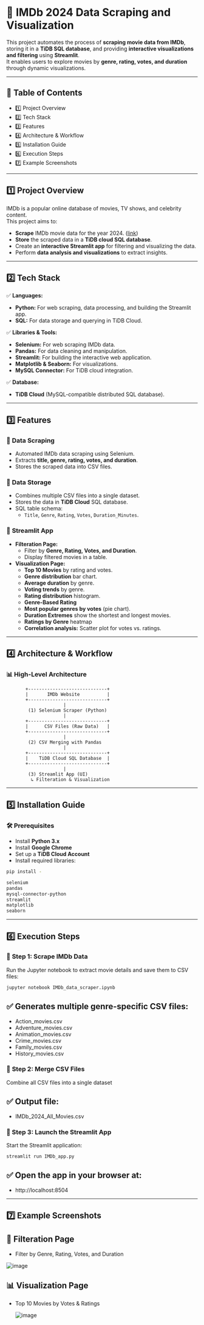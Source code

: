 # 🎥 IMDb 2024 Data Scraping and Visualization  

This project automates the process of **scraping movie data from IMDb**, storing it in a **TiDB SQL database**, and providing **interactive visualizations and filtering** using **Streamlit**.  
It enables users to explore movies by **genre, rating, votes, and duration** through dynamic visualizations.  

---

## 📌 Table of Contents  
- 1️⃣ Project Overview  
- 2️⃣ Tech Stack  
- 3️⃣ Features
- 4️⃣ Architecture & Workflow
- 5️⃣ Installation Guide
- 6️⃣ Execution Steps
- 7️⃣ Example Screenshots

---

## 1️⃣ **Project Overview**

IMDb is a popular online database of movies, TV shows, and celebrity content.  
This project aims to:  
- **Scrape** IMDb movie data for the year 2024.   ([link](https://www.imdb.com/search/title/?title_type=feature&release_date=2024-01-01,2024-12-31))
- **Store** the scraped data in a **TiDB cloud SQL database**.  
- Create an **interactive Streamlit app** for filtering and visualizing the data.  
- Perform **data analysis and visualizations** to extract insights.  

---

## 2️⃣ **Tech Stack**

✅ **Languages:**  
- **Python:** For web scraping, data processing, and building the Streamlit app.  
- **SQL:** For data storage and querying in TiDB Cloud.  

✅ **Libraries & Tools:**  
- **Selenium:** For web scraping IMDb data.  
- **Pandas:** For data cleaning and manipulation.  
- **Streamlit:** For building the interactive web application.  
- **Matplotlib & Seaborn:** For visualizations.  
- **MySQL Connector:** For TiDB cloud integration.  

✅ **Database:**  
- **TiDB Cloud** (MySQL-compatible distributed SQL database).  

---

## 3️⃣ **Features**

### 🔹 **Data Scraping**
- Automated IMDb data scraping using Selenium.  
- Extracts **title, genre, rating, votes, and duration**.  
- Stores the scraped data into CSV files.  

### 🔹 **Data Storage**
- Combines multiple CSV files into a single dataset.  
- Stores the data in **TiDB Cloud** SQL database.  
- SQL table schema:
    - `Title`, `Genre`, `Rating`, `Votes`, `Duration_Minutes`.  

### 🔹 **Streamlit App**
- **Filteration Page:**  
    - Filter by **Genre, Rating, Votes, and Duration**.  
    - Display filtered movies in a table.  
- **Visualization Page:**  
    - **Top 10 Movies** by rating and votes.  
    - **Genre distribution** bar chart.  
    - **Average duration** by genre.  
    - **Voting trends** by genre.  
    - **Rating distribution** histogram.
    - **Genre-Based Rating** 
    - **Most popular genres by votes** (pie chart).
    - **Duration Extremes**  show the shortest and longest movies.
    - **Ratings by Genre** heatmap
    - **Correlation analysis:** Scatter plot for votes vs. ratings.  

---

## 4️⃣ **Architecture & Workflow**

### 📊 **High-Level Architecture**

```plaintext
       +-----------------------------+
       |       IMDb Website          |
       +-----------------------------+
                     |
        (1) Selenium Scraper (Python)
                     |
       +-----------------------------+
       |      CSV Files (Raw Data)   |
       +-----------------------------+
                     |
        (2) CSV Merging with Pandas
                     |
       +-----------------------------+
       |    TiDB Cloud SQL Database  |
       +-----------------------------+
                     |
        (3) Streamlit App (UI)      
         ↳ Filteration & Visualization
```
---

## 5️⃣ **Installation Guide**

### 🛠️ **Prerequisites**
- Install **Python 3.x**  
- Install **Google Chrome**  
- Set up a **TiDB Cloud Account**  
- Install required libraries:  

```bash
pip install -

selenium  
pandas  
mysql-connector-python  
streamlit  
matplotlib  
seaborn  
```
---

## 6️⃣ **Execution Steps**

### 🚀 **Step 1: Scrape IMDb Data**
Run the Jupyter notebook to extract movie details and save them to CSV files:
```bash
jupyter notebook IMDb_data_scraper.ipynb
```

## ✅ Generates multiple genre-specific CSV files:
- Action_movies.csv
- Adventure_movies.csv
- Animation_movies.csv
- Crime_movies.csv
- Family_movies.csv
- History_movies.csv


### 🚀 **Step 2: Merge CSV Files**
Combine all CSV files into a single dataset
## ✅ Output file:
- IMDb_2024_All_Movies.csv

### 🚀 Step 3: Launch the Streamlit App
Start the Streamlit application:

```bash
streamlit run IMDb_app.py
```
## ✅ Open the app in your browser at:
- http://localhost:8504
---
## 7️⃣ **Example Screenshots**
## 🎯 Filteration Page

- Filter by Genre, Rating, Votes, and Duration

 ![image](https://github.com/user-attachments/assets/227e870e-5172-4224-a901-3a007a0d4218)

  
## 📊 Visualization Page
- Top 10 Movies by Votes & Ratings

  ![image](https://github.com/user-attachments/assets/fa3457f2-5234-4545-baf1-73590ac830d5)


